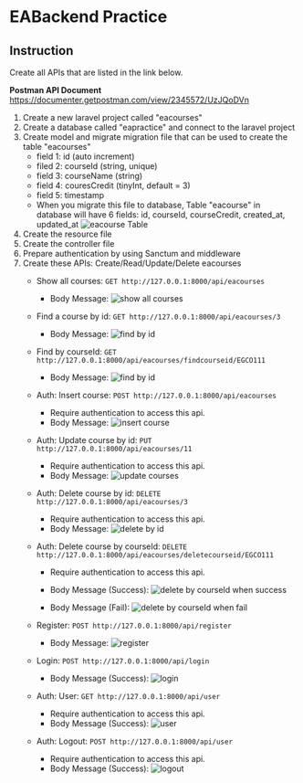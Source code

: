 # EABackend Practice

## Instruction 

Create all APIs that are listed in the link below.

**Postman API Document**
https://documenter.getpostman.com/view/2345572/UzJQoDVn


1. Create a new laravel project called "eacourses"
2. Create a database called "eapractice" and connect to the laravel project
3. Create model and migrate migration file that can be used to create the table "eacourses" 
   - field 1: id  (auto increment)
   - filed 2: courseId (string, unique)
   - field 3: courseName (string)
   - field 4: couresCredit (tinyInt, default = 3)
   - field 5: timestamp
   - When you migrate this file to database, Table "eacourse" in database will have 6 fields: id, courseId, courseCredit, created_at, updated_at
   ![eacourse Table](https://github.com/lalitanar/eabackendpractice/blob/2537bb18cc274a303fa5d61f0e3aa6c26395d444/eacourse_table.png)
4. Create the resource file
5. Create the controller file
6. Prepare authentication by using Sanctum and middleware
7. Create these APIs: Create/Read/Update/Delete eacourses
   - Show all courses: `GET http://127.0.0.1:8000/api/eacourses`
     - Body Message:
     ![show all courses](https://github.com/lalitanar/eabackendpractice/blob/1578db239a3bc484f2a52f415770b298d811f5a0/showallcourses.png) 
     
   - Find a course by id: `GET http://127.0.0.1:8000/api/eacourses/3`
     - Body Message:
     ![find by id](https://github.com/lalitanar/eabackendpractice/blob/1578db239a3bc484f2a52f415770b298d811f5a0/findcourseid.png)
     
   - Find by courseId: `GET http://127.0.0.1:8000/api/eacourses/findcourseid/EGCO111`
     - Body Message:
     ![find by id](https://github.com/lalitanar/eabackendpractice/blob/1578db239a3bc484f2a52f415770b298d811f5a0/findcourseid2.png)
     
   - Auth: Insert course: `POST http://127.0.0.1:8000/api/eacourses`
     - Require authentication to access this api.
     - Body Message:
     ![insert course](https://github.com/lalitanar/eabackendpractice/blob/1578db239a3bc484f2a52f415770b298d811f5a0/insertcourse.png) 
     
   - Auth: Update course by id: `PUT http://127.0.0.1:8000/api/eacourses/11`
     - Require authentication to access this api.
     - Body Message:
     ![update courses](https://github.com/lalitanar/eabackendpractice/blob/1578db239a3bc484f2a52f415770b298d811f5a0/updatecourse.png)
     
   - Auth: Delete course by id: `DELETE http://127.0.0.1:8000/api/eacourses/3`
     - Require authentication to access this api.
     - Body Message:
     ![delete by id](https://github.com/lalitanar/eabackendpractice/blob/1578db239a3bc484f2a52f415770b298d811f5a0/deletecourseid.png)
     
   - Auth: Delete course by courseId: `DELETE http://127.0.0.1:8000/api/eacourses/deletecourseid/EGCO111`
     - Require authentication to access this api.
     - Body Message (Success):
     ![delete by courseId when success](https://github.com/lalitanar/eabackendpractice/blob/1578db239a3bc484f2a52f415770b298d811f5a0/deletecourseid2.png)
     
     - Body Message (Fail):
     ![delete by courseId when fail](https://github.com/lalitanar/eabackendpractice/blob/1578db239a3bc484f2a52f415770b298d811f5a0/deletecourseid3.png)
     
   - Register: `POST http://127.0.0.1:8000/api/register`
     - Body Message:
     ![register](https://github.com/lalitanar/eabackendpractice/blob/1578db239a3bc484f2a52f415770b298d811f5a0/register.png)
   
   - Login: `POST http://127.0.0.1:8000/api/login`
     - Body Message (Success):
     ![login](https://github.com/lalitanar/eabackendpractice/blob/1578db239a3bc484f2a52f415770b298d811f5a0/login.png)
     
   - Auth: User: `GET http://127.0.0.1:8000/api/user`
     - Require authentication to access this api.
     - Body Message (Success):
     ![user](https://github.com/lalitanar/eabackendpractice/blob/1578db239a3bc484f2a52f415770b298d811f5a0/user.png)
     
   - Auth: Logout: `POST http://127.0.0.1:8000/api/user`
     - Require authentication to access this api.
     - Body Message (Success):
     ![logout](https://github.com/lalitanar/eabackendpractice/blob/1578db239a3bc484f2a52f415770b298d811f5a0/logout.png)
     
     

    
